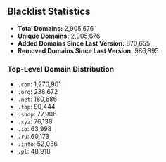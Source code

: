 ## Blacklist Statistics

- **Total Domains:** 2,905,676
- **Unique Domains:** 2,905,676
- **Added Domains Since Last Version:** 870,655
- **Removed Domains Since Last Version:** 986,895

### Top-Level Domain Distribution

-  `.com`: 1,270,901
-  `.org`: 238,672
-  `.net`: 180,686
-  `.top`: 90,444
-  `.shop`: 77,906
-  `.xyz`: 76,138
-  `.io`: 63,998
-  `.ru`: 60,173
-  `.info`: 52,036
-  `.pl`: 48,918
